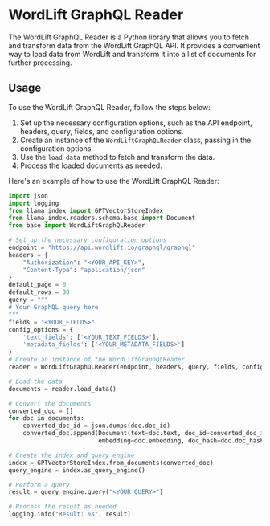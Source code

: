 # WordLift GraphQL Reader

The WordLift GraphQL Reader is a Python library that allows you to fetch and transform data from the WordLift GraphQL API. It provides a convenient way to load data from WordLift and transform it into a list of documents for further processing.

## Usage
To use the WordLift GraphQL Reader, follow the steps below:

1. Set up the necessary configuration options, such as the API endpoint, headers, query, fields, and configuration options.
2. Create an instance of the `WordLiftGraphQLReader` class, passing in the configuration options.
3. Use the `load_data` method to fetch and transform the data.
4. Process the loaded documents as needed.

Here's an example of how to use the WordLift GraphQL Reader:

```python
import json
import logging
from llama_index import GPTVectorStoreIndex
from llama_index.readers.schema.base import Document
from base import WordLiftGraphQLReader

# Set up the necessary configuration options
endpoint = "https://api.wordlift.io/graphql/graphql"
headers = {
    "Authorization": "<YOUR_API_KEY>",
    "Content-Type": "application/json"
}
default_page = 0
default_rows = 30
query = """
# Your GraphQL query here
"""
fields = "<YOUR_FIELDS>"
config_options = {
    'text_fields': ['<YOUR_TEXT_FIELDS>'],
    'metadata_fields': ['<YOUR_METADATA_FIELDS>']
}
# Create an instance of the WordLiftGraphQLReader
reader = WordLiftGraphQLReader(endpoint, headers, query, fields, config_options, default_page, default_rows)

# Load the data
documents = reader.load_data()

# Convert the documents
converted_doc = []
for doc in documents:
    converted_doc_id = json.dumps(doc.doc_id)
    converted_doc.append(Document(text=doc.text, doc_id=converted_doc_id,
                         embedding=doc.embedding, doc_hash=doc.doc_hash, extra_info=doc.extra_info))

# Create the index and query engine
index = GPTVectorStoreIndex.from_documents(converted_doc)
query_engine = index.as_query_engine()

# Perform a query
result = query_engine.query("<YOUR_QUERY>")

# Process the result as needed
logging.info("Result: %s", result)

```

